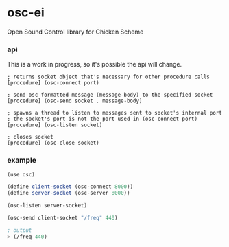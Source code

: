 # osc-ei
Open Sound Control library for Chicken Scheme

### api
This is a work in progress, so it's possible the api will change.

```
; returns socket object that's necessary for other procedure calls
[procedure] (osc-connect port)

; send osc formatted message (message-body) to the specified socket
[procedure] (osc-send socket . message-body)

; spawns a thread to listen to messages sent to socket's internal port
; the socket's port is not the port used in (osc-connect port)
[procedure] (osc-listen socket)

; closes socket
[procedure] (osc-close socket)
```

### example
```scheme
(use osc)

(define client-socket (osc-connect 8000))
(define server-socket (osc-server 8000))

(osc-listen server-socket)

(osc-send client-socket "/freq" 440)

; output
> (/freq 440)
```

